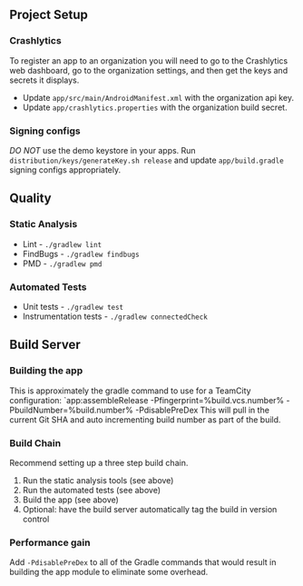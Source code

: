 ## Project Setup

### Crashlytics
To register an app to an organization you will need to go to the Crashlytics web dashboard, go to
the organization settings, and then get the keys and secrets it displays.
- Update `app/src/main/AndroidManifest.xml` with the organization api key.
- Update `app/crashlytics.properties` with the organization build secret.

### Signing configs
*DO NOT* use the demo keystore in your apps.  Run `distribution/keys/generateKey.sh release` and update
`app/build.gradle` signing configs appropriately.

## Quality

### Static Analysis
- Lint - `./gradlew lint`
- FindBugs - `./gradlew findbugs`
- PMD - `./gradlew pmd`

### Automated Tests
- Unit tests - `./gradlew test`
- Instrumentation tests - `./gradlew connectedCheck`

## Build Server

### Building the app
This is approximately the gradle command to use for a TeamCity configuration:
`app:assembleRelease -Pfingerprint=%build.vcs.number% -PbuildNumber=%build.number% -PdisablePreDex
This will pull in the current Git SHA and auto incrementing build number as part of the build.

### Build Chain
Recommend setting up a three step build chain.
1. Run the static analysis tools (see above)
2. Run the automated tests (see above)
3. Build the app (see above)
4. Optional: have the build server automatically tag the build in version control

### Performance gain
Add `-PdisablePreDex` to all of the Gradle commands that would result in building the app module to eliminate some overhead.
